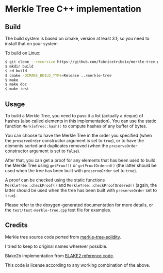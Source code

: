Merkle Tree C++ implementation
==============================

Build
-----

The build system is based on cmake, version at least 3.1; so you
need to install that on your system

To build on Linux:

```sh
$ git clone --recursive https://github.com/fabricetriboix/merkle-tree.git
$ mkdir build
$ cd build
$ cmake -DCMAKE_BUILD_TYPE=Release ../merkle-tree
$ make
$ make doc
$ make test
```

Usage
-----

To build a Merkle Tree, you need to pass it a list (actually a deque) of
hashes (also called elements in this implementation). You can use the
static function `MerkleTree::hash()` to compute hashes of any buffer of
bytes.

You can choose to have the Merkle Tree in the order you specified (when
the `preserveOrder` constructor argument is set to `true`), or to have
the elements sorted and duplicates removed (when the `preserveOrder`
constructor argument is set to `false`).

After that, you can get a proof for any elements that has been used to
build the Merkle Tree using `getProof()` or `getProofOrdered()` (the
latter should be used when the tree has been built with
`preserveOrder` set to `true`).

A proof can be checked using the static functions
`MerkleTree::checkProof()` and `MerkleTree::checkProofOrdered()`
(again, the latter should be used when the tree has been built with
`preserveOrder` set to `true`).

Please refer to the doxygen-generated documentation for more details,
or the `test/test-merkle-tree.cpp` test file for examples.

Credits
-------

Merkle tree source code ported from
[merkle-tree-solidity](https://github.com/ameensol/merkle-tree-solidity).

I tried to keep to original names wherever possible.

Blake2b implementation from
[BLAKE2 reference code](https://github.com/BLAKE2/BLAKE2).

This code is license according to any working combination of the above.
